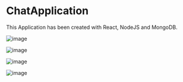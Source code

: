 # ChatApplication

This Application has been created with React, NodeJS and MongoDB. 

![image](https://user-images.githubusercontent.com/19212353/162897432-c208e439-9eae-471a-9018-7b6ba332ebd6.png)


![image](https://user-images.githubusercontent.com/19212353/162897635-6d110454-98a4-46ae-9069-860c6da8dff8.png)


![image](https://user-images.githubusercontent.com/19212353/162897870-438ab870-58c0-4795-814e-25c115971320.png)


![image](https://user-images.githubusercontent.com/19212353/162898282-21a9a126-884e-4656-902c-c5fb5f741204.png)




